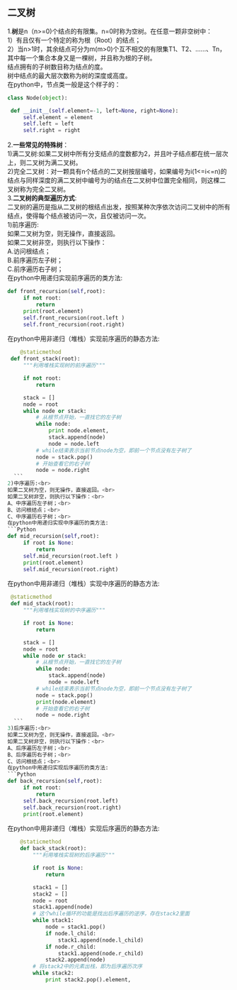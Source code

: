 二叉树
------
1.**树**是n（n>=0)个结点的有限集。n=0时称为空树。在任意一颗非空树中：<br>
1）有且仅有一个特定的称为根（Root）的结点；<br>
2）当n>1时，其余结点可分为m(m>0)个互不相交的有限集T1、T2、......、Tn，其中每一个集合本身又是一棵树，并且称为根的子树。<br>
结点拥有的子树数目称为结点的度。<br>
树中结点的最大层次数称为树的深度或高度。<br>
在python中，节点类一般是这个样子的：<br>
   ```Python
class Node(object):

    def __init__(self.element=-1, left=None, right=None):
        self.element = element
        self.left = left
        self.right = right
```
2.**一些常见的特殊树**：<br>
1)满二叉树:如果二叉树中所有分支结点的度数都为2，并且叶子结点都在统一层次上，则二叉树为满二叉树。<br>
2)完全二叉树：对一颗具有n个结点的二叉树按层编号，如果编号为i(1<=i<=n)的结点与同样深度的满二叉树中编号为i的结点在二叉树中位置完全相同，则这棵二叉树称为完全二叉树。<br>
3.**二叉树的典型遍历方式**:<br>
二叉树的遍历是指从二叉树的根结点出发，按照某种次序依次访问二叉树中的所有结点，使得每个结点被访问一次，且仅被访问一次。<br>
1)前序遍历:<br>
如果二叉树为空，则无操作，直接返回。<br>
如果二叉树非空，则执行以下操作：<br>
A.访问根结点；<br>
B.前序遍历左子树；<br>
C.前序遍历右子树；<br>
在python中用递归实现前序遍历的类方法:
   ```Python
def front_recursion(self,root):
        if not root:
            return
        print(root.element)
        self.front_recursion(root.left )
        self.front_recursion(root.right)
   ```
在python中用非递归（堆栈）实现前序遍历的静态方法:
   ```Python
       @staticmethod
    def front_stack(root):
        """利用堆栈实现树的前序遍历"""

        if not root:
            return

        stack = []
        node = root
        while node or stack:
            # 从根节点开始，一直找它的左子树
            while node:
                print node.element,
                stack.append(node)
                node = node.left 
            # while结束表示当前节点node为空，即前一个节点没有左子树了
            node = stack.pop()
            # 开始查看它的右子树
            node = node.right
     ```
2)中序遍历:<br>
如果二叉树为空，则无操作，直接返回。<br>
如果二叉树非空，则执行以下操作：<br>
A、中序遍历左子树；<br>
B、访问根结点；<br>
C、中序遍历右子树；<br>
在python中用递归实现中序遍历的类方法:
   ```Python
def mid_recursion(self,root):
        if root is None:
            return
        self.mid_recursion(root.left )
        print(root.element)
        self.mid_recursion(root.right)
   ```
在python中用非递归（堆栈）实现中序遍历的静态方法:
   ```Python
    @staticmethod
    def mid_stack(root):
        """利用堆栈实现树的中序遍历"""

        if root is None:
            return

        stack = []
        node = root
        while node or stack:
            # 从根节点开始，一直找它的左子树
            while node:
                stack.append(node)
                node = node.left
            # while结束表示当前节点node为空，即前一个节点没有左子树了
            node = stack.pop()
            print(node.element)
            # 开始查看它的右子树
            node = node.right
     ```
3)后序遍历:<br>
如果二叉树为空，则无操作，直接返回。<br>
如果二叉树非空，则执行以下操作：<br>
A、后序遍历左子树；<br>
B、后序遍历右子树；<br>
C、访问根结点；<br>
在python中用递归实现后序遍历的类方法:
   ```Python
def back_recursion(self,root):
        if not root:
            return
        self.back_recursion(root.left)
        self.back_recursion(root.right)
        print(root.element)
   ```
在python中用非递归（堆栈）实现后序遍历的静态方法:
```Python
    @staticmethod
    def back_stack(root):
        """利用堆栈实现树的后序遍历"""

        if root is None:
            return

        stack1 = []
        stack2 = []
        node = root
        stack1.append(node)
        # 这个while循环的功能是找出后序遍历的逆序，存在stack2里面
        while stack1:
            node = stack1.pop()
            if node.l_child:
                stack1.append(node.l_child)
            if node.r_child:
                stack1.append(node.r_child)
            stack2.append(node)
        # 将stack2中的元素出栈，即为后序遍历次序
        while stack2:
            print stack2.pop().element,
 ```
